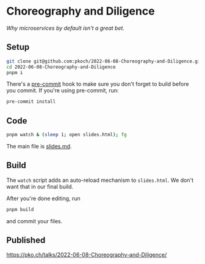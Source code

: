 # Choreography and Diligence

*Why microservices by default isn't a great bet.*

## Setup

```bash
git clone git@github.com:pkoch/2022-06-08-Choreography-and-Diligence.git
cd 2022-06-08-Choreography-and-Diligence
pnpm i
```

There's a [pre-commit](https://pre-commit.com/) hook to make sure you don't
forget to build before you commit. If you're using pre-commit, run:

```bash
pre-commit install
```

## Code

```bash
pnpm watch & (sleep 1; open slides.html); fg
```

The main file is [slides.md](slides.md).

## Build

The `watch` script adds an auto-reload mechanism to `slides.html`. We don't
want that in our final build.

After you're done editing, run

```bash
pnpm build
```

and commit your files.

## Published

<https://pko.ch/talks/2022-06-08-Choreography-and-Diligence/>
